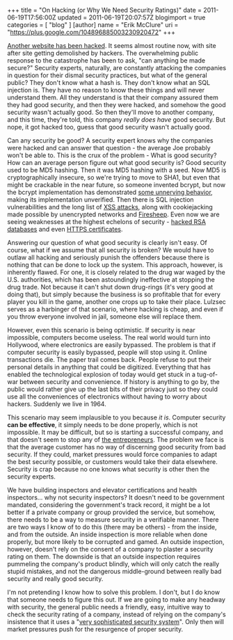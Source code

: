 +++
title = "On Hacking (or Why We Need Security Ratings)"
date = 2011-06-19T17:56:00Z
updated = 2011-06-19T20:07:57Z
blogimport = true 
categories = [ "blog" ]
[author]
	name = "Erik McClure"
	uri = "https://plus.google.com/104896885003230920472"
+++

[Another website has been hacked](http://news.ycombinator.com/item?id=2671612). It seems almost routine now, with site after site getting demolished by hackers. The overwhelming public response to the catastrophe has been to ask, "can anything be made secure?" Security experts, naturally, are constantly attacking the companies in question for their dismal security practices, but what of the general public? They don't know what a hash is. They don't know what an SQL injection is. They have no reason to know these things and will never understand them. All they understand is that their company assured them they had good security, and then they were hacked, and somehow the good security wasn't actually good. So then they'll move to another company, and this time, they're told, this company *really does have* good security. But nope, it got hacked too, guess that good security wasn't actually good.

Can any security be good? A security expert knows why the companies were hacked and can answer that question - the average Joe probably won't be able to. This is the crux of the problem - What is good security? How can an average person figure out what good security is? Good security used to be MD5 hashing. Then it was MD5 hashing with a seed. Now MD5 is cryptographically insecure, so we're trying to move to SHA1, but even that might be crackable in the near future, so someone invented bcrypt, but now the bcrypt implementation has demonstrated [some unnerving behavior](http://rondam.blogspot.com/2011/06/possible-flaw-in-open-source-bcrypt.html), making its implementation unverified. Then there is SQL injection vulnerabilities and the long list of [XSS attacks](http://ha.ckers.org/xss.html), along with cookiejacking made possible by unencrypted networks and [Firesheep](http://codebutler.com/firesheep). Even now we are seeing weaknesses at the highest echelons of security - [hacked RSA databases](http://arstechnica.com/security/news/2011/06/rsa-finally-comes-clean-securid-is-compromised.ars?utm_source=rss&utm_medium=rss&utm_campaign=rss) and even [HTTPS certificates](http://www.phreedom.org/research/rogue-ca/).

Answering our question of what good security is clearly isn't easy. Of course, what if we assume that all security is broken? We would have to outlaw all hacking and seriously punish the offenders because there is nothing that can be done to lock up the system. This approach, however, is inherently flawed. For one, it is closely related to the drug war waged by the U.S. authorities, which has been astoundingly ineffective at stopping the drug trade. Not because it can't shut down drug-rings (it's very good at doing that), but simply because the business is so profitable that for every player you kill in the game, another one crops up to take their place. Lulzsec serves as a harbinger of that scenario, where hacking is cheap, and even if you throw everyone involved in jail, someone else will replace them.

However, even this scenario is being optimistic. If security is near impossible, computers become useless. The real world would turn into Hollywood, where electronics are easily bypassed. The problem is that if computer security is easily bypassed, people will stop using it. Online transactions die. The paper trail comes back. People refuse to put their personal details in anything that could be digitized. Everything that has enabled the technological explosion of today would get stuck in a tug-of-war between security and convenience. If history is anything to go by, the public would rather give up the last bits of their privacy just so they could use all the conveniences of electronics without having to worry about hackers. Suddenly we live in 1964.

This scenario may seem implausible to you because *it is*. Computer security **can be effective**, it simply needs to be done properly, which is not impossible. It may be difficult, but so is starting a successful company, and that doesn't seem to stop any of [the entrepreneurs](http://news.ycombinator.com/). The problem we face is that the average customer has no way of discerning good security from bad security. If they could, market pressures would force companies to adapt the best security possible, or customers would take their data elsewhere. Security is crap because no one knows what security is other then the security experts.

We have building inspectors and elevator certifications and health inspectors... why not security inspectors? It doesn't need to be government mandated, considering the government's track record, it might be a lot better if a private company or group provided the service, but somehow, there needs to be a way to measure security in a verifiable manner. There are two ways I know of to do this (there may be others) - from the inside, and from the outside. An inside inspection is more reliable when done properly, but more likely to be corrupted and gamed. An outside inspection, however, doesn't rely on the consent of a company to plaster a security rating on them. The downside is that an outside inspection requires pummeling the company's product blindly, which will only catch the really stupid mistakes, and not the dangerous middle-ground between really bad security and really good security.

I'm not pretending I know how to solve this problem. I don't, but I do know that someone needs to figure this out. If we are going to make any headway with security, the general public needs a friendly, easy, intuitive way to check the security rating of a company, instead of relying on the company's insistence that it uses a "[very sophisticated security system](http://securosis.com/tag/sony+breach)". Only then will market pressures push for the resurgence of proper security.
